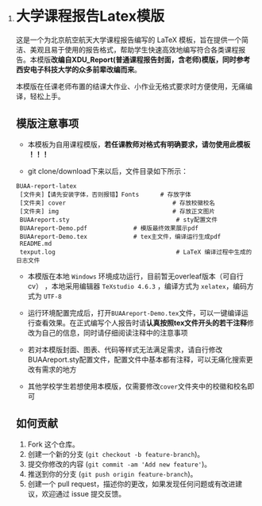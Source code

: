 1. # 大学课程报告Latex模版

   这是一个为北京航空航天大学课程报告编写的 LaTeX 模板，旨在提供一个简洁、美观且易于使用的报告格式，帮助学生快速高效地编写符合各类课程报告。本模版**改编自XDU_Report(普通课程报告封面，含老师)模版，同时参考西安电子科技大学的众多前辈改编而来**。

   本模版在任课老师布置的结课大作业、小作业无格式要求时方便使用，无痛编译，轻松上手。

   ## 模版注意事项

   - 本模板为自用课程模版，**若任课教师对格式有明确要求，请勿使用此模板 ！！！**

   - git clone/download下来以后，文件目录如下所示：

   ```
   BUAA-report-latex
   	[文件夹]【请先安装字体，否则报错】Fonts      # 存放字体
   	[文件夹] cover                              # 存放校徽校名
   	[文件夹] img                                # 存放正文图片
   	BUAAreport.sty                              # sty配置文件
   	BUAAreport-Demo.pdf			    # 模版最终效果展示pdf
   	BUAAreport-Demo.tex			    # tex主文件，编译运行生成pdf
   	README.md                                 
   	texput.log                                  # LaTeX 编译过程中生成的日志文件
   ```

   - 本模版在本地 `Windows` 环境成功运行，目前暂无overleaf版本（可自行cv） ，本地采用编辑器 `TeXstudio 4.6.3` ，编译方式为 `xelatex`，编码方式为 `UTF-8`
   - 运行环境配置完成后，打开`BUAAreport-Demo.tex`文件，可以一键编译运行查看效果。在正式编写个人报告时请**认真按照tex文件开头的若干注释**修改为自己的信息，同时请仔细阅读注释中的注意事项

   - 若对本模版封面、图表、代码等样式无法满足需求，请自行修改BUAAreport.sty配置文件，配置文件中基本都有注释，可以无痛化搜索更改有需求的地方
   - 其他学校学生若想使用本模版，仅需要修改`cover`文件夹中的校徽和校名即可

   

   ##  如何贡献

   1. Fork 这个仓库。 
   2.  创建一个新的分支 (`git checkout -b feature-branch`)。 
   3. 提交你修改的内容 (`git commit -am 'Add new feature'`)。 
   4. 推送到你的分支 (`git push origin feature-branch`)。 
   5. 创建一个 pull request，描述你的更改，如果发现任何问题或有改进建议，欢迎通过 issue 提交反馈。